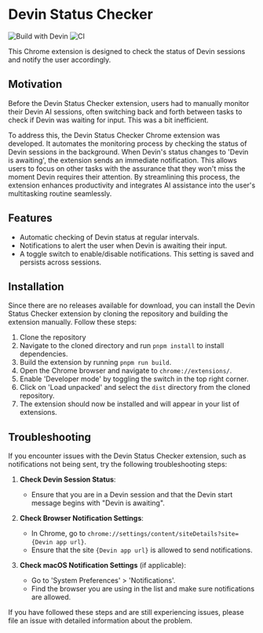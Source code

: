 # Devin Status Checker

![Build with Devin](https://img.shields.io/badge/Build%20with%20Devin-8A2BE2) ![CI](https://github.com/sotayamashita/devin-status-checker/actions/workflows/ci.yml/badge.svg)

This Chrome extension is designed to check the status of Devin sessions and notify the user accordingly.

## Motivation

Before the Devin Status Checker extension, users had to manually monitor their Devin AI sessions, often switching back and forth between tasks to check if Devin was waiting for input. This was a bit inefficient.

To address this, the Devin Status Checker Chrome extension was developed. It automates the monitoring process by checking the status of Devin sessions in the background. When Devin's status changes to 'Devin is awaiting', the extension sends an immediate notification. This allows users to focus on other tasks with the assurance that they won't miss the moment Devin requires their attention. By streamlining this process, the extension enhances productivity and integrates AI assistance into the user's multitasking routine seamlessly.

## Features

- Automatic checking of Devin status at regular intervals.
- Notifications to alert the user when Devin is awaiting their input.
- A toggle switch to enable/disable notifications. This setting is saved and persists across sessions.

## Installation

Since there are no releases available for download, you can install the Devin Status Checker extension by cloning the repository and building the extension manually. Follow these steps:

1. Clone the repository
2. Navigate to the cloned directory and run `pnpm install` to install dependencies.
3. Build the extension by running `pnpm run build`.
4. Open the Chrome browser and navigate to `chrome://extensions/`.
5. Enable 'Developer mode' by toggling the switch in the top right corner.
6. Click on 'Load unpacked' and select the `dist` directory from the cloned repository.
7. The extension should now be installed and will appear in your list of extensions.

## Troubleshooting

If you encounter issues with the Devin Status Checker extension, such as notifications not being sent, try the following troubleshooting steps:

1. **Check Devin Session Status**:
   - Ensure that you are in a Devin session and that the Devin start message begins with "Devin is awaiting".

2. **Check Browser Notification Settings**:
   - In Chrome, go to `chrome://settings/content/siteDetails?site={Devin app url}`.
   - Ensure that the site `{Devin app url}` is allowed to send notifications.

3. **Check macOS Notification Settings** (if applicable):
   - Go to 'System Preferences' > 'Notifications'.
   - Find the browser you are using in the list and make sure notifications are allowed.

If you have followed these steps and are still experiencing issues, please file an issue with detailed information about the problem.
